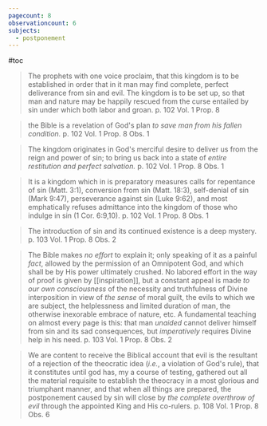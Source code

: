 ```yaml
---
pagecount: 8
observationcount: 6
subjects:
  - postponement
---
```

#toc

> The prophets with one voice proclaim, that this kingdom is to be established in order that in it man may find complete, perfect deliverance from sin and evil.  The kingdom is to be set up, so that man and nature may be happily rescued from the curse entailed by sin under which both labor and groan.
> p. 102 Vol. 1 Prop. 8 

> the Bible is a revelation of God's plan *to save man from his fallen condition.*
> p. 102 Vol. 1 Prop. 8 Obs. 1

> The kingdom originates in God's merciful desire to deliver us from the reign and power of sin; to bring us back into a state of *entire restitution and perfect salvation.*
> p. 102 Vol. 1 Prop. 8 Obs. 1

> It is a kingdom which in is preparatory measures calls for repentance of sin (Matt. 3:1), conversion from sin (Matt. 18:3), self-denial of sin (Mark 9:47), perseverance against sin (Luke 9:62), and most emphatically refuses admittance into the kingdom of those who indulge in sin (1 Cor. 6:9,10).
> p. 102 Vol. 1 Prop. 8 Obs. 1

> The introduction of sin and its continued existence is a deep mystery.
> p. 103 Vol. 1 Prop. 8 Obs. 2

> The Bible makes *no effort* to explain it; only speaking of it as a painful *fact*, allowed by the permission of an Omnipotent God, and which shall be by His power ultimately crushed. No labored effort in the way of proof is given by [[inspiration]], but a constant appeal is made *to our own consciousness* of the necessity and truthfulness of Divine interposition in view of *the sense* of moral guilt, the evils to which we are subject, the helplessness and limited duration of man, the otherwise inexorable embrace of nature, etc.  A fundamental teaching on almost every page is this: that man *unaided* cannot deliver himself from sin and its sad consequences, but *imperatively* requires Divine help in his need.
>  p. 103 Vol. 1 Prop. 8 Obs. 2

> We are content to receive the Biblical account that evil is the resultant of a rejection of the theocratic idea (*i.e.*, a violation of God's rule), that it constitutes until god has, my a course of testing, gathered out all the material requisite to establish the theocracy in a most glorious and triumphant manner, and that when all things are prepared, the postponement caused by sin will close by *the complete overthrow of evil* through the appointed King and His co-rulers.
> p. 108 Vol. 1 Prop. 8 Obs. 6